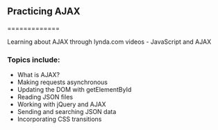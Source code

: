 ## Practicing AJAX
=============

Learning about AJAX through lynda.com videos - JavaScript and AJAX

### Topics include:

* What is AJAX?
* Making requests asynchronous
* Updating the DOM with getElementById
* Reading JSON files
* Working with jQuery and AJAX
* Sending and searching JSON data
* Incorporating CSS transitions
